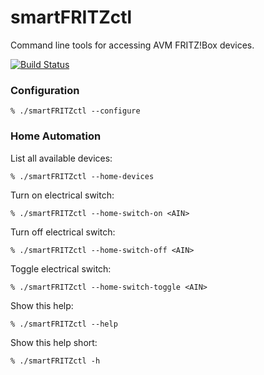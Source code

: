 # smartFRITZctl
Command line tools for accessing AVM FRITZ!Box devices.

[![Build Status](https://travis-ci.org/pi/smartFRITZctl.svg)](https://travis-ci.org/pi/smartFRITZctl)

### Configuration
    % ./smartFRITZctl --configure

### Home Automation
List all available devices:

    % ./smartFRITZctl --home-devices

Turn on electrical switch:

    % ./smartFRITZctl --home-switch-on <AIN>

Turn off electrical switch:

    % ./smartFRITZctl --home-switch-off <AIN>

Toggle electrical switch:

    % ./smartFRITZctl --home-switch-toggle <AIN>

Show this help:

    % ./smartFRITZctl --help

Show this help short:

    % ./smartFRITZctl -h
